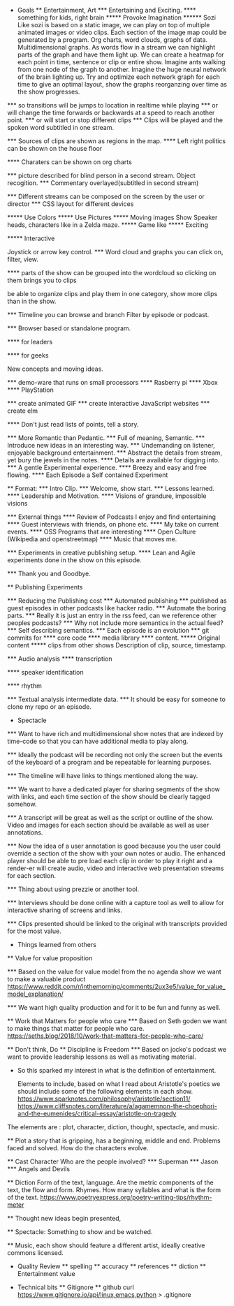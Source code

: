 * Goals
** Entertainment, Art
*** Entertaining and Exciting.
**** something for kids, right brain
***** Provoke Imagination
****** Sozi
Like sozi is based on a static image, we can play on top of multiple animated images or video clips.
Each section of the image map could be generated by a program. Org charts, word clouds, graphs of data.
Multidimensional graphs.
As words flow in a stream we can highlight parts of the graph and have them light up. 
We can create a heatmap for each point in time, sentence or clip or entire show.
Imagine ants walking from one node of the graph to another.
Imagine the huge neural network of the brain lighting up.
Try and optimize each network graph for each time to give an optimal layout,
show the graphs reorganzing over time as the show progresses. 

*** so transitions will be jumps to location in realtime while playing 
*** or will change the time forwards or backwards at a speed to reach another point.
*** or will start or stop different clips
*** Clips will be played and the spoken word subtitled in one stream.

*** Sources of clips are shown as regions in the map. 
**** Left right politics can be shown on the house floor

**** Charaters can be shown on org charts

*** picture described for blind person in a second stream. Object recogition.
*** Commentary overlayed(subtitled in second stream)

*** Different streams can be composed on the screen by the user or director
*** CSS layout for different devices

***** Use Colors
***** Use Pictures
***** Moving images
Show Speaker heads, characters like in a Zelda maze.
***** Game like
***** Exciting

***** Interactive

Joystick or arrow key control.
*** Word cloud and graphs you can click on, filter, view.

**** parts of the show can be grouped into the wordcloud so clicking on them brings you to clips

be able to organize clips and play them in one category, show more clips than in the show.

*** Timeline you can browse and branch
Filter by episode or podcast.

*** Browser based or standalone program.

**** for leaders

**** for geeks

New concepts and moving ideas.

*** demo-ware that runs on small processors 
**** Rasberry pi
**** Xbox
**** PlayStation

*** create animated GIF
*** create interactive JavaScript websites
*** create elm

**** Don't just read lists of points, tell a story.

*** More Romantic than Pedantic.
*** Full of meaning, Semantic.
*** Introduce new ideas in an interesting way.
*** Undemanding on listener, enjoyable background entertainment.
*** Abstract the details from stream, yet bury the jewels in the notes.
**** Details are available for digging into.
*** A gentle Experimental experience.
**** Breezy and easy and free flowing.
**** Each Episode a Self contained Experiment

** Format:
*** Intro Clip.
*** Welcome, show start.
*** Lessons learned.
**** Leadership and Motivation.
**** Visions of grandure, impossible visions

*** External things
**** Review of Podcasts I enjoy and find entertaining
**** Guest interviews with friends, on phone etc.
**** My take on current events.
**** OSS Programs that are interesting
**** Open Culture (Wikipedia and openstreetmap)
**** Music that moves me.


*** Experiments in creative publishing setup.
**** Lean and Agile experiments done in the show on this episode.

*** Thank you and Goodbye.

** Publishing Experiments
 
*** Reducing the Publishing cost
*** Automated publishing
*** published as guest episodes in other podcasts like hacker radio.
*** Automate the boring parts.
*** Really it is just an entry in the rss feed, can we reference other peoples podcasts?
*** Why not include more semantics in the actual feed?
*** Self describing semantics.
*** Each episode is an evolution
***  git commits for 
**** core code
**** media library
**** content.
***** Original content 
***** clips from other shows
Description of clip, source, timestamp.

*** Audio analysis 
**** transcription

**** speaker identification

**** rhythm

*** Textual analysis intermediate data.
*** It should be easy for someone to clone my repo or an episode.

* Spectacle

***  Want to have rich and multidimensional show notes that are indexed by time-code so that you can have additional media to play along.

***  Ideally the podcast will be recording not only the screen but the events of the keyboard of a program and be repeatable for learning purposes.

***  The timeline will have links to things mentioned along the way.

***  We want to have a dedicated player for sharing segments of the show with links, and each time section of the show should be clearly tagged somehow.

***  A transcript will be great as well as the script or outline of the show. Video and images for each section should be available as well as user annotations.

***  Now the idea of a user annotation is good because you the user could override a section of the show with your own notes or audio. The enhanced player should be able to pre load each clip in order to play it right and a render-er will create audio, video and interactive web presentation streams for each section.

***  Thing about using prezzie or another tool.

***  Interviews should be done online with a capture tool as well to allow for interactive sharing of screens and links.

***  Clips presented should be linked to the original with transcripts provided for the most value.
	

* Things learned from others

** Value for value proposition

*** Based on the value for value model from the no agenda show we want to make a valuable product
https://www.reddit.com/r/inthemorning/comments/2ux3e5/value_for_value_model_explanation/

*** We want high quality production and for it to be fun and funny as well.

** Work that Matters for people who care
*** Based on Seth goden we want to make things that matter for people who care.
    https://seths.blog/2018/10/work-that-matters-for-people-who-care/

** Don't think, Do
** Discipline is Freedom
***   Based on jocko's podcast we want to provide leadership lessons as well as motivating material.

* So this sparked my interest in what is the definition of entertainment.

   Elements to include, based on what I read about Aristotle's poetics we should include some of the following elements in each show.
   https://www.sparknotes.com/philosophy/aristotle/section11/
   https://www.cliffsnotes.com/literature/a/agamemnon-the-choephori-and-the-eumenides/critical-essay/aristotle-on-tragedy

The elements are : plot, character, diction, thought, spectacle, and music.

** Plot
a story that is gripping, has a beginning, middle and end. Problems faced and solved. How do the characters evolve.

** Cast Character
Who are the people involved?
*** Superman
*** Jason
*** Angels and Devils

** Diction
Form of the text, language.
Are the metric components of the text, the flow and form. Rhymes.
How many syllables and what is the form of the text. 
https://www.poetryexpress.org/poetry-writing-tips/rhythm-meter

** Thought
new ideas begin presented, 

** Spectacle: Something to show and be watched.

** Music, each show should feature a different artist, ideally creative commons licensed.


* Quality Review
** spelling
** accuracy
** references
** diction
** Entertainment value

* Technical bits
** Gitignore
** github
curl https://www.gitignore.io/api/linux,emacs,python > .gitignore
